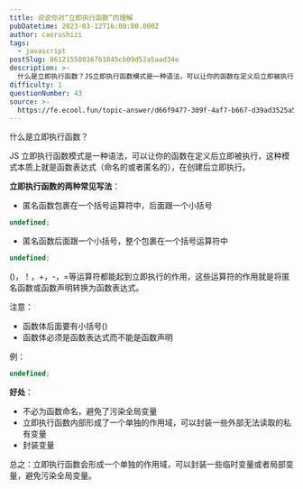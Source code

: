 ```yaml
---
title: 说说你对“立即执行函数”的理解
pubDatetime: 2023-03-12T16:00:00.000Z
author: caorushizi
tags:
  - javascript
postSlug: 861215500367b1845cb09d52a5aad34e
description: >-
  什么是立即执行函数？JS立即执行函数模式是一种语法，可以让你的函数在定义后立即被执行，这种模式本质上就是函数表达式（命名的或者匿名的），在创建后立即执行。**立即执行函数的两种常见写法**：*匿名函数
difficulty: 1
questionNumber: 43
source: >-
  https://fe.ecool.fun/topic-answer/d66f9477-309f-4af7-b667-d39ad3525a5b?orderBy=updateTime&order=desc&tagId=10
---
```


什么是立即执行函数？

JS 立即执行函数模式是一种语法，可以让你的函数在定义后立即被执行，这种模式本质上就是函数表达式（命名的或者匿名的），在创建后立即执行。

**立即执行函数的两种常见写法**：

- 匿名函数包裹在一个括号运算符中，后面跟一个小括号

```typescript
undefined;
```

- 匿名函数后面跟一个小括号，整个包裹在一个括号运算符中

```typescript
undefined;
```

()，！，+，-，=等运算符都能起到立即执行的作用，这些运算符的作用就是将匿名函数或函数声明转换为函数表达式。

注意：

- 函数体后面要有小括号()
- 函数体必须是函数表达式而不能是函数声明

例：

```typescript
undefined;
```

**好处**：

- 不必为函数命名，避免了污染全局变量
- 立即执行函数内部形成了一个单独的作用域，可以封装一些外部无法读取的私有变量
- 封装变量

总之：立即执行函数会形成一个单独的作用域，可以封装一些临时变量或者局部变量，避免污染全局变量。
